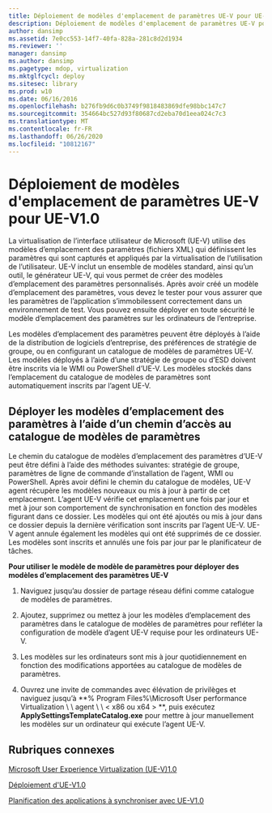 ```yaml
---
title: Déploiement de modèles d'emplacement de paramètres UE-V pour UE-V1.0
description: Déploiement de modèles d'emplacement de paramètres UE-V pour UE-V1.0
author: dansimp
ms.assetid: 7e0cc553-14f7-40fa-828a-281c8d2d1934
ms.reviewer: ''
manager: dansimp
ms.author: dansimp
ms.pagetype: mdop, virtualization
ms.mktglfcycl: deploy
ms.sitesec: library
ms.prod: w10
ms.date: 06/16/2016
ms.openlocfilehash: b276fb9d6c0b3749f9818483869dfe98bbc147c7
ms.sourcegitcommit: 354664bc527d93f80687cd2eba70d1eea024c7c3
ms.translationtype: MT
ms.contentlocale: fr-FR
ms.lasthandoff: 06/26/2020
ms.locfileid: "10812167"
---
```

# Déploiement de modèles d'emplacement de paramètres UE-V pour UE-V1.0


La virtualisation de l’interface utilisateur de Microsoft (UE-V) utilise des modèles d’emplacement des paramètres (fichiers XML) qui définissent les paramètres qui sont capturés et appliqués par la virtualisation de l’utilisation de l’utilisateur. UE-V inclut un ensemble de modèles standard, ainsi qu’un outil, le générateur UE-V, qui vous permet de créer des modèles d’emplacement des paramètres personnalisés. Après avoir créé un modèle d’emplacement des paramètres, vous devez le tester pour vous assurer que les paramètres de l’application s’immobilessent correctement dans un environnement de test. Vous pouvez ensuite déployer en toute sécurité le modèle d’emplacement des paramètres sur les ordinateurs de l’entreprise.

Les modèles d’emplacement des paramètres peuvent être déployés à l’aide de la distribution de logiciels d’entreprise, des préférences de stratégie de groupe, ou en configurant un catalogue de modèles de paramètres UE-V. Les modèles déployés à l’aide d’une stratégie de groupe ou d’ESD doivent être inscrits via le WMI ou PowerShell d’UE-V. Les modèles stockés dans l’emplacement du catalogue de modèles de paramètres sont automatiquement inscrits par l’agent UE-V.

## Déployer les modèles d’emplacement des paramètres à l’aide d’un chemin d’accès au catalogue de modèles de paramètres


Le chemin du catalogue de modèles d’emplacement des paramètres d’UE-V peut être défini à l’aide des méthodes suivantes: stratégie de groupe, paramètres de ligne de commande d’installation de l’agent, WMI ou PowerShell. Après avoir défini le chemin du catalogue de modèles, UE-V agent récupère les modèles nouveaux ou mis à jour à partir de cet emplacement. L’agent UE-V vérifie cet emplacement une fois par jour et met à jour son comportement de synchronisation en fonction des modèles figurant dans ce dossier. Les modèles qui ont été ajoutés ou mis à jour dans ce dossier depuis la dernière vérification sont inscrits par l’agent UE-V. UE-V agent annule également les modèles qui ont été supprimés de ce dossier. Les modèles sont inscrits et annulés une fois par jour par le planificateur de tâches.

**Pour utiliser le modèle de modèle de paramètres pour déployer des modèles d’emplacement des paramètres UE-V**

1.  Naviguez jusqu’au dossier de partage réseau défini comme catalogue de modèles de paramètres.

2.  Ajoutez, supprimez ou mettez à jour les modèles d’emplacement des paramètres dans le catalogue de modèles de paramètres pour refléter la configuration de modèle d’agent UE-V requise pour les ordinateurs UE-V.

3.  Les modèles sur les ordinateurs sont mis à jour quotidiennement en fonction des modifications apportées au catalogue de modèles de paramètres.

4.  Ouvrez une invite de commandes avec élévation de privilèges et naviguez jusqu’à **% Program Files%\\Microsoft User performance Virtualization \ \ agent \ \ &lt; x86 ou x64 &gt; **, puis exécutez **ApplySettingsTemplateCatalog.exe** pour mettre à jour manuellement les modèles sur un ordinateur qui exécute l’agent UE-V.

## Rubriques connexes


[Microsoft User Experience Virtualization (UE-V)1.0](index.md)

[Déploiement d'UE-V1.0](deploying-ue-v-10.md)

[Planification des applications à synchroniser avec UE-V1.0](planning-which-applications-to-synchronize-with-ue-v-10.md)

 

 






